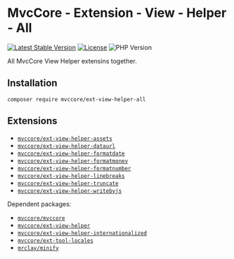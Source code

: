# MvcCore - Extension - View - Helper - All

[![Latest Stable Version](https://img.shields.io/badge/Stable-v5.0.0-brightgreen.svg?style=plastic)](https://github.com/mvccore/ext-view-helper-all/releases)
[![License](https://img.shields.io/badge/License-BSD%203-brightgreen.svg?style=plastic)](https://mvccore.github.io/docs/mvccore/5.0.0/LICENSE.md)
![PHP Version](https://img.shields.io/badge/PHP->=5.4-brightgreen.svg?style=plastic)

All MvcCore View Helper extensins together.

## Installation
```shell
composer require mvccore/ext-view-helper-all
```

## Extensions
- [`mvccore/ext-view-helper-assets`](https://github.com/mvccore/ext-view-helper-assets)
- [`mvccore/ext-view-helper-dataurl`](https://github.com/mvccore/ext-view-helper-dataurl)
- [`mvccore/ext-view-helper-formatdate`](https://github.com/mvccore/ext-view-helper-formatdate)
- [`mvccore/ext-view-helper-formatmoney`](https://github.com/mvccore/ext-view-helper-formatmoney)
- [`mvccore/ext-view-helper-formatnumber`](https://github.com/mvccore/ext-view-helper-formatnumber)
- [`mvccore/ext-view-helper-linebreaks`](https://github.com/mvccore/ext-view-helper-linebreaks)
- [`mvccore/ext-view-helper-truncate`](https://github.com/mvccore/ext-view-helper-truncate)
- [`mvccore/ext-view-helper-writebyjs`](https://github.com/mvccore/ext-view-helper-writebyjs)

Dependent packages:
- [`mvccore/mvccore`](https://github.com/mvccore/mvccore)
- [`mvccore/ext-view-helper`](https://github.com/mvccore/ext-view-helper)
- [`mvccore/ext-view-helper-internationalized`](https://github.com/mvccore/ext-view-helper-internationalized)
- [`mvccore/ext-tool-locales`](https://github.com/mvccore/ext-tool-locales)
- [`mrclay/minify`](https://github.com/mrclay/minify)